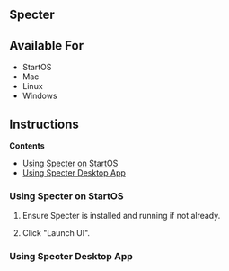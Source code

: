 ## Specter

## Available For

- StartOS
- Mac
- Linux
- Windows

## Instructions

**Contents**

- [Using Specter on StartOS](#using-specter-on-startos)
- [Using Specter Desktop App](#using-specter-desktop-app)

### Using Specter on StartOS

1. Ensure Specter is installed and running if not already.

1. Click "Launch UI".

### Using Specter Desktop App

<!-- @TODO -->
